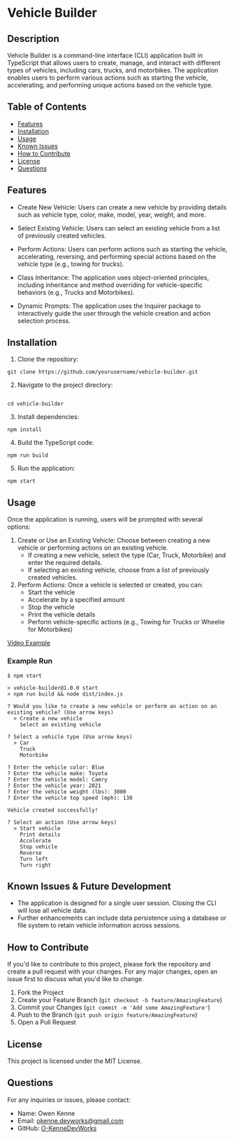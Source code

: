 # Vehicle Builder
 
## Description
Vehicle Builder is a command-line interface (CLI) application built in TypeScript that allows users to create, manage, and interact with different types of vehicles, including cars, trucks, and motorbikes. The application enables users to perform various actions such as starting the vehicle, accelerating, and performing unique actions based on the vehicle type.

## Table of Contents
- [Features](#features)
- [Installation](#installation)
- [Usage](#usage)
- [Known Issues](#known-issues--future-development)
- [How to Contribute](#how-to-contribute)
- [License](#license)
- [Questions](#questions)

## Features

- Create New Vehicle: Users can create a new vehicle by providing details such as vehicle type, color, make, model, year, weight, and more.

- Select Existing Vehicle: Users can select an existing vehicle from a list of previously created vehicles.

- Perform Actions: Users can perform actions such as starting the vehicle, accelerating, reversing, and performing special actions based on the vehicle type (e.g., towing for trucks).

- Class Inheritance: The application uses object-oriented principles, including inheritance and method overriding for vehicle-specific behaviors (e.g., Trucks and Motorbikes).

- Dynamic Prompts: The application uses the Inquirer package to interactively guide the user through the vehicle creation and action selection process.

## Installation
1. Clone the repository:
```
git clone https://github.com/yourusername/vehicle-builder.git
```

2. Navigate to the project directory:
```

cd vehicle-builder
```

3. Install dependencies:
```
npm install
```

4. Build the TypeScript code:
```
npm run build
```

5. Run the application:
```
npm start
```

## Usage
Once the application is running, users will be prompted with several options:

1. Create or Use an Existing Vehicle: Choose between creating a new vehicle or performing actions on an existing vehicle.
    - If creating a new vehicle, select the type (Car, Truck, Motorbike) and enter the required details.
    - If selecting an existing vehicle, choose from a list of previously created vehicles.
2. Perform Actions: Once a vehicle is selected or created, you can:
    - Start the vehicle
    - Accelerate by a specified amount
    - Stop the vehicle
    - Print the vehicle details
    - Perform vehicle-specific actions (e.g., Towing for Trucks or Wheelie for Motorbikes)

[Video Example](https://drive.google.com/file/d/1uhljFLVijivjKsbKC8EUFjCtYxkaUgXz/view?usp=sharing)

### Example Run
```
$ npm start

> vehicle-builder@1.0.0 start
> npm run build && node dist/index.js

? Would you like to create a new vehicle or perform an action on an existing vehicle? (Use arrow keys)
  > Create a new vehicle
    Select an existing vehicle

? Select a vehicle type (Use arrow keys)
  > Car
    Truck
    Motorbike

? Enter the vehicle color: Blue
? Enter the vehicle make: Toyota
? Enter the vehicle model: Camry
? Enter the vehicle year: 2021
? Enter the vehicle weight (lbs): 3000
? Enter the vehicle top speed (mph): 130

Vehicle created successfully!

? Select an action (Use arrow keys)
  > Start vehicle
    Print details
    Accelerate
    Stop vehicle
    Reverse
    Turn left
    Turn right
```

## Known Issues & Future Development
- The application is designed for a single user session. Closing the CLI will lose all vehicle data.
- Further enhancements can include data persistence using a database or file system to retain vehicle information across sessions.

## How to Contribute
If you'd like to contribute to this project, please fork the repository and create a pull request with your changes. For any major changes, open an issue first to discuss what you'd like to change.

1. Fork the Project
2. Create your Feature Branch (```git checkout -b feature/AmazingFeature```)
3. Commit your Changes (```git commit -m 'Add some AmazingFeature'```)
4. Push to the Branch (```git push origin feature/AmazingFeature```)
5. Open a Pull Request

## License
This project is licensed under the MIT License.

## Questions
For any inquiries or issues, please contact:

- Name: Owen Kenne
- Email: <okenne.devworks@gmail.com>
- GitHub: [O-KenneDevWorks](https://github.com/O-KenneDevWorks)
